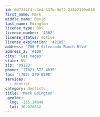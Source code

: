 ```yaml
---
id: dd7334f4-c3e4-437b-9e72-236b2199e018
first_name: Mark
middle_name: David
last_name: Edington
license_type: DDS
license_number: '4362'
license_status: Active
license_expiration: '42185'
address: '700 E Silverado Ranch Blvd'
address_2: '#100'
city: 'Las Vegas'
state: NV
zip: '89123'
phone: '(702) 372-4039'
fax: '(702) 270-0598'
services:
  - dentist
category: dentists
title: 'Mark Edington'
_geoloc:
  lng: -115.14848
  lat: 36.026532
---
```


